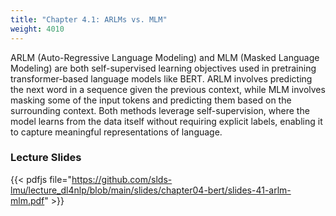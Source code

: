 ```yaml
---
title: "Chapter 4.1: ARLMs vs. MLM"
weight: 4010
---
```

ARLM (Auto-Regressive Language Modeling) and MLM (Masked Language Modeling) are both self-supervised learning objectives used in pretraining transformer-based language models like BERT.  ARLM involves predicting the next word in a sequence given the previous context, while MLM involves masking some of the input tokens and predicting them based on the surrounding context. Both methods leverage self-supervision, where the model learns from the data itself without requiring explicit labels, enabling it to capture meaningful representations of language. 

<!--more-->

<!--
### Lecture video

{{< video id="TfrSKiOecWI" >}}
-->

### Lecture Slides
{{< pdfjs file="https://github.com/slds-lmu/lecture_dl4nlp/blob/main/slides/chapter04-bert/slides-41-arlm-mlm.pdf" >}}
